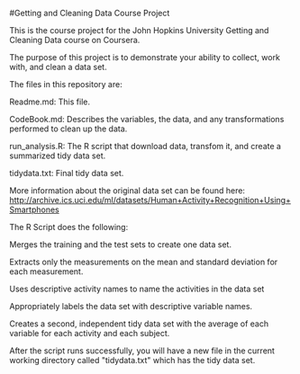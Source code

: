 #Getting and Cleaning Data Course Project

This is the course project for the John Hopkins University Getting and Cleaning Data course on Coursera.

The purpose of this project is to demonstrate your ability to collect, work with, and clean a data set.

The files in this repository are:

Readme.md: This file.

CodeBook.md: Describes the variables, the data, and any transformations performed to clean up the data.

run_analysis.R: The R script that download data, transfom it, and create a summarized tidy data set.

tidydata.txt: Final tidy data set.

More information about the original data set can be found here: http://archive.ics.uci.edu/ml/datasets/Human+Activity+Recognition+Using+Smartphones


The R Script does the following:

Merges the training and the test sets to create one data set.

Extracts only the measurements on the mean and standard deviation for each measurement. 

Uses descriptive activity names to name the activities in the data set

Appropriately labels the data set with descriptive variable names. 

Creates a second, independent tidy data set with the average of each variable for each activity and each subject.

After the script runs successfully, you will have a new file in the current working directory called "tidydata.txt" which has the tidy data set.


